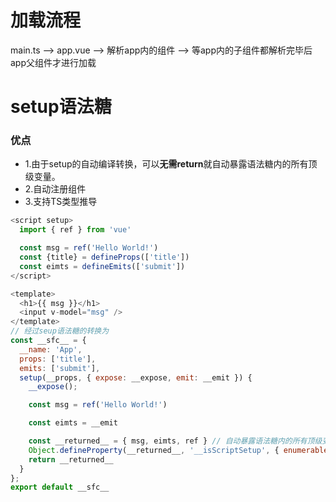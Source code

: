 # 加载流程
main.ts --> app.vue --> 解析app内的组件  --> 等app内的子组件都解析完毕后app父组件才进行加载

# setup语法糖
  ### 优点
  - 1.由于setup的自动编译转换，可以**无需return**就自动暴露语法糖内的所有顶级变量。
  - 2.自动注册组件
  - 3.支持TS类型推导
  ```js
  <script setup>
    import { ref } from 'vue'

    const msg = ref('Hello World!')
    const {title} = defineProps(['title'])
    const eimts = defineEmits(['submit'])
  </script>

  <template>
    <h1>{{ msg }}</h1>
    <input v-model="msg" />
  </template>
  // 经过seup语法糖的转换为
  const __sfc__ = {
    __name: 'App',
    props: ['title'],
    emits: ['submit'],
    setup(__props, { expose: __expose, emit: __emit }) {
      __expose();

      const msg = ref('Hello World!')

      const eimts = __emit

      const __returned__ = { msg, eimts, ref } // 自动暴露语法糖内的所有顶级变量
      Object.defineProperty(__returned__, '__isScriptSetup', { enumerable: false, value: true })
      return __returned__
    }
  };
  export default __sfc__
  ```